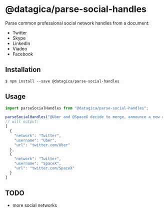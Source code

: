 # @datagica/parse-social-handles

Parse common professional social network handles from a document:

+ Twitter
+ Skype
+ LinkedIn
+ Viadeo
+ Facebook

## Installation

    $ npm install --save @datagica/parse-social-handles

## Usage

```javascript
import parseSocialHandles from "@datagica/parse-social-handles";

parseSocialHandles("@Uber and @SpaceX decide to merge, announce a new automated space car for 2026").then(..).catch(..)
// will output:
[
  {
    "network": "Twitter",
    "username": "Uber",
    "url": "twitter.com/Uber"
  },
  {
    "network": "Twitter",
    "username": "SpaceX",
    "url": "twitter.com/SpaceX"
  }
]
```

## TODO

- more social networks
